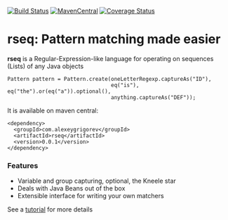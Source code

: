 [![Build Status](https://travis-ci.org/alexeygrigorev/rseq.svg)](https://travis-ci.org/alexeygrigorev/rseq)
[![MavenCentral](https://maven-badges.herokuapp.com/maven-central/com.alexeygrigorev/rseq/badge.svg)](https://maven-badges.herokuapp.com/maven-central/com.alexeygrigorev/rseq/)
[![Coverage Status](https://coveralls.io/repos/alexeygrigorev/rseq/badge.svg?branch=master&service=github)](https://coveralls.io/github/alexeygrigorev/rseq?branch=master)


# **rseq**: Pattern matching made easier 

**rseq** is a Regular-Expression-like language for operating on sequences (Lists) of any Java objects

    Pattern pattern = Pattern.create(oneLetterRegexp.captureAs("ID"),
                                     eq("is"), eq("the").or(eq("a")).optional(), 
                                     anything.captureAs("DEF"));

It is available on maven central:

    <dependency>
      <groupId>com.alexeygrigorev</groupId>
      <artifactId>rseq</artifactId>
      <version>0.0.1</version>
    </dependency>

### Features 

- Variable and group capturing, optional, the Kneele star
- Deals with Java Beans out of the box
- Extensible interface for writing your own matchers

See a [tutorial](https://github.com/alexeygrigorev/rseq/wiki/Tutorial) for more details
